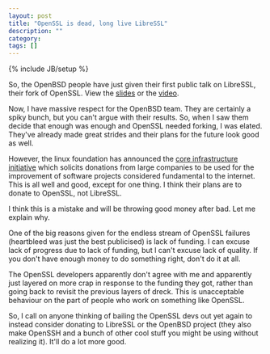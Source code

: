 ```yaml
---
layout: post
title: "OpenSSL is dead, long live LibreSSL"
description: ""
category: 
tags: []
---
```

{% include JB/setup %}

So, the OpenBSD people have just given their first public talk on LibreSSL, their fork of OpenSSL. View the [slides](http://www.openbsd.org/papers/bsdcan14-libressl/index.html) or the [video](https://www.youtube.com/watch?v=GnBbhXBDmwU).

Now, I have massive respect for the OpenBSD team. They are certainly a spiky bunch, but you can't argue with their results. So, when I saw them decide that enough was enough and OpenSSL needed forking, I was elated. They've already made great strides and their plans for the future look good as well.

However, the linux foundation has announced the [core infrastructure initiative](http://www.linuxfoundation.org/programs/core-infrastructure-initiative) which solicits donations from large companies to be used for the improvement of software projects considered fundamental to the internet. This is all well and good, except for one thing. I think their plans are to donate to OpenSSL, not LibreSSL.

I think this is a mistake and will be throwing good money after bad. Let me explain why.

One of the big reasons given for the endless stream of OpenSSL failures (heartbleed was just the best publicised) is lack of funding. I can excuse lack of progress due to lack of funding, but I can't excuse lack of quality. If you don't have enough money to do something right, don't do it at all.

The OpenSSL developers apparently don't agree with me and apparently just layered on more crap in response to the funding they got, rather than going back to revisit the previous layers of dreck. This is unacceptable behaviour on the part of people who work on something like OpenSSL.

So, I call on anyone thinking of bailing the OpenSSL devs out yet again to instead consider donating to LibreSSL or the OpenBSD project (they also make OpenSSH and a bunch of other cool stuff you might be using without realizing it). It'll do a lot more good.
